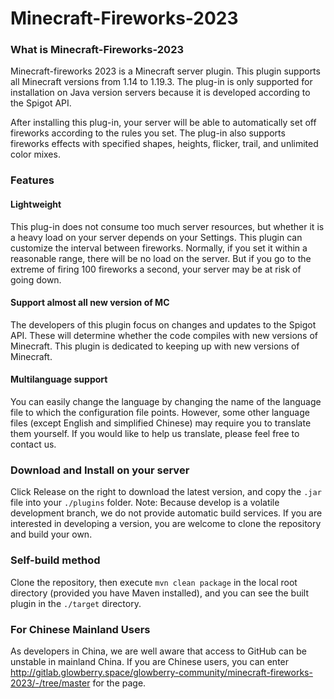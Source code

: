 # Minecraft-Fireworks-2023
### What is Minecraft-Fireworks-2023
Minecraft-fireworks 2023 is a Minecraft server plugin. This plugin supports all Minecraft versions from 1.14 to 1.19.3. The plug-in is only supported for installation on Java version servers because it is developed according to the Spigot API.

After installing this plug-in, your server will be able to automatically set off fireworks according to the rules you set. The plug-in also supports fireworks effects with specified shapes, heights, flicker, trail, and unlimited color mixes.

### Features
#### Lightweight
This plug-in does not consume too much server resources, but whether it is a heavy load on your server depends on your Settings. This plugin can customize the interval between fireworks. Normally, if you set it within a reasonable range, there will be no load on the server. But if you go to the extreme of firing 100 fireworks a second, your server may be at risk of going down.

#### Support almost all new version of MC
The developers of this plugin focus on changes and updates to the Spigot API. These will determine whether the code compiles with new versions of Minecraft. This plugin is dedicated to keeping up with new versions of Minecraft.

#### Multilanguage support
You can easily change the language by changing the name of the language file to which the configuration file points. However, some other language files (except English and simplified Chinese) may require you to translate them yourself. If you would like to help us translate, please feel free to contact us.

### Download and Install on your server
Click Release on the right to download the latest version, and copy the `.jar` file into your `./plugins` folder. Note: Because develop is a volatile development branch, we do not provide automatic build services. 
If you are interested in developing a version, you are welcome to clone the repository and build your own.

### Self-build method
Clone the repository, then execute `mvn clean package` in the local root directory (provided you have Maven installed), and you can see the built plugin in the `./target`  directory.

### For Chinese Mainland Users
As developers in China, we are well aware that access to GitHub can be unstable in mainland China. If you are Chinese users, you can enter http://gitlab.glowberry.space/glowberry-community/minecraft-fireworks-2023/-/tree/master for the page.
